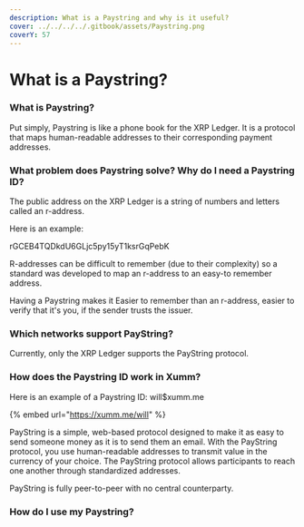```yaml
---
description: What is a Paystring and why is it useful?
cover: ../../../../.gitbook/assets/Paystring.png
coverY: 57
---
```


# What is a Paystring?

### What is Paystring?

Put simply, Paystring is like a phone book for the XRP Ledger. It is a protocol that maps human-readable addresses to their corresponding payment addresses.

### What problem does Paystring solve? Why do I need a Paystring ID?

The public address on the XRP Ledger is a string of numbers and letters called an r-address.

Here is an example:

rGCEB4TQDkdU6GLjc5py15yT1ksrGqPebK

R-addresses can be difficult to remember (due to their complexity) so a standard was developed to map an r-address to an easy-to remember address.&#x20;

Having a Paystring makes it Easier to remember than an r-address, easier to verify that it's you, if the sender trusts the issuer.

### Which networks support PayString?

Currently, only the XRP Ledger supports the PayString protocol.

### How does the Paystring ID work in Xumm?

Here is an example of a Paystring ID: will$xumm.me

{% embed url="https://xumm.me/will" %}

PayString is a simple, web-based protocol designed to make it as easy to send someone money as it is to send them an email. With the PayString protocol, you use human-readable addresses to transmit value in the currency of your choice. The PayString protocol allows participants to reach one another through standardized addresses.

PayString is fully peer-to-peer with no central counterparty.

### How do I use my Paystring?








